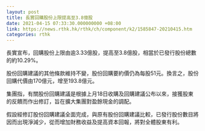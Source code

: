 ```yaml
---
layout: post
title: 長實回購股份上限提高至3.8億股
date: 2021-04-15 07:33:30.000000000 +08:00
link: https://news.rthk.hk/rthk/ch/component/k2/1585847-20210415.htm
categories: rthk
---
```


長實宣布，回購股份上限由逾3.33億股，提高至3.8億股，相當於已發行股份總數的約10.29%。

股份回購建議的其他條款維持不變，股份回購要約價仍為每股51元。換言之，股份回購代價由170億元，增至193.8億元。

集團指，有關股份回購建議是根據上月18日收購及回購建議公布以來，接獲股東的反饋而作出修訂，旨在擴大集團對盈餘現金的調配。

假設經修訂股份回購建議全面完成，與原有股份回購建議比較，已發行股份數目將因而出現淨減少，從而增加財務收益及提高資本回報，將對全體股東有利。
